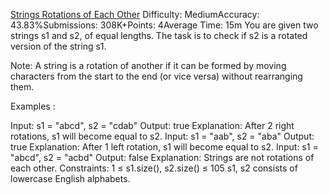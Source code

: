 [Strings Rotations of Each Other](https://www.geeksforgeeks.org/batch/gfg-160-problems/track/string-gfg-160/problem/check-if-strings-are-rotations-of-each-other-or-not-1587115620)
Difficulty: MediumAccuracy: 43.83%Submissions: 308K+Points: 4Average Time: 15m
You are given two strings s1 and s2, of equal lengths. The task is to check if s2 is a rotated version of the string s1.

Note: A string is a rotation of another if it can be formed by moving characters from the start to the end (or vice versa) without rearranging them.

Examples :

Input: s1 = "abcd", s2 = "cdab"
Output: true
Explanation: After 2 right rotations, s1 will become equal to s2.
Input: s1 = "aab", s2 = "aba"
Output: true
Explanation: After 1 left rotation, s1 will become equal to s2.
Input: s1 = "abcd", s2 = "acbd"
Output: false
Explanation: Strings are not rotations of each other.
Constraints:
1 ≤ s1.size(), s2.size() ≤ 105
s1, s2 consists of lowercase English alphabets.
